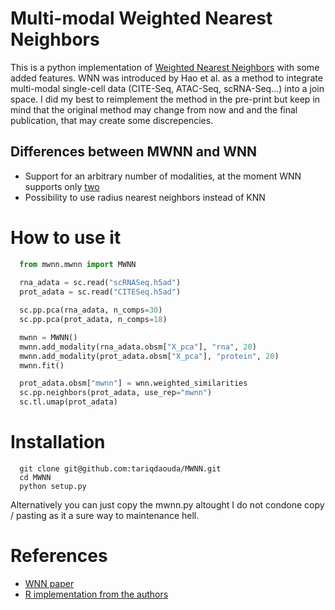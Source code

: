 # Multi-modal Weighted Nearest Neighbors

This is a python implementation of [Weighted Nearest Neighbors](https://www.biorxiv.org/content/10.1101/2020.10.12.335331v1) with some added features. WNN was introduced by Hao et al. as a method to integrate multi-modal single-cell data (CITE-Seq, ATAC-Seq, scRNA-Seq...) into a join space. I did my best to reimplement the method in the pre-print but keep in mind that the original method may change from now and and the final publication, that may create some discrepencies.

## Differences between MWNN and WNN
* Support for an arbitrary number of modalities, at the moment WNN supports only [two](https://github.com/satijalab/seurat/issues/3693)
* Possibility to use radius nearest neighbors instead of KNN

# How to use it
```python
  from mwnn.mwnn import MWNN
  
  rna_adata = sc.read("scRNASeq.h5ad")
  prot_adata = sc.read("CITESeq.h5ad")

  sc.pp.pca(rna_adata, n_comps=30)
  sc.pp.pca(prot_adata, n_comps=18)

  mwnn = MWNN()
  mwnn.add_modality(rna_adata.obsm["X_pca"], "rna", 20)
  mwnn.add_modality(prot_adata.obsm["X_pca"], "protein", 20)
  mwnn.fit()

  prot_adata.obsm["mwnn"] = wnn.weighted_similarities
  sc.pp.neighbors(prot_adata, use_rep="mwnn")
  sc.tl.umap(prot_adata)
```

# Installation

```
  git clone git@github.com:tariqdaouda/MWNN.git
  cd MWNN
  python setup.py
```

Alternatively you can just copy the mwnn.py altought I do not condone copy / pasting as it a sure way to maintenance hell.

# References
* [WNN paper](https://www.biorxiv.org/content/10.1101/2020.10.12.335331v1)
* [R implementation from the authors](https://github.com/satijalab/seurat)
